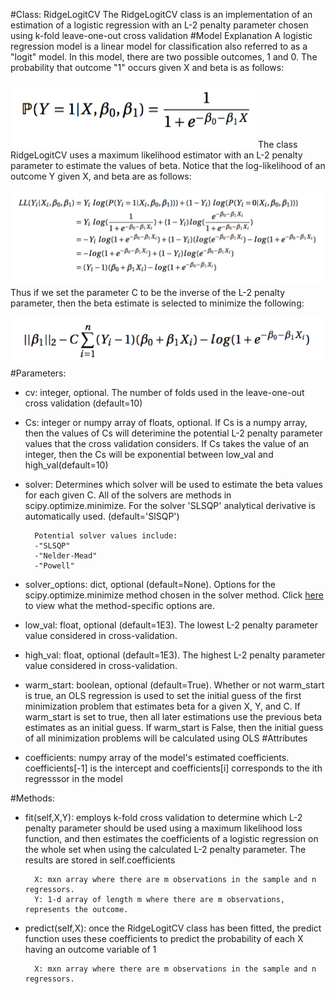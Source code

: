 #Class: RidgeLogitCV
The RidgeLogitCV class is an implementation of an estimation of a logistic regression with an L-2 penalty parameter chosen using k-fold leave-one-out cross validation
#Model Explanation
A logistic regression model is a linear model for classification also referred to as a "logit" model. In this model, there are two possible outcomes, 1 and 0. The probability that outcome "1" occurs given X and beta is as follows:

![Alt text](Logit_Generating.png?raw=true "Logit Model")
The class RidgeLogitCV uses a maximum likelihood estimator with an L-2 penalty parameter to estimate the values of beta. Notice that the log-likelihood of an outcome Y given X, and beta are as follows:

![Alt text](Logit_LL_Deriv.png?raw=true "LLV")
Thus if we set the parameter C to be the inverse of the L-2 penalty parameter, then the beta estimate is selected to minimize the following:

![Alt text](RidgeLogitMinimize.png?raw=true "RidgeLogit Minimization")
#Parameters:

- cv: integer, optional. The number of folds used in the leave-one-out cross validation (default=10)
	
- Cs: integer or numpy array of floats, optional. If Cs is a numpy array, then the values of Cs will deterimine the potential L-2 penalty parameter values that the cross validation considers. If Cs takes the value of an integer, then the Cs will be exponential between low_val and high_val(default=10)
		
- solver: Determines which solver will be used to estimate the beta values for each given C. All of the solvers are methods in scipy.optimize.minimize. For the solver 'SLSQP' analytical derivative is automatically used. (default='SlSQP')
	
		Potential solver values include:
		-"SLSQP"
		-"Nelder-Mead"
		-"Powell"

- solver_options: dict, optional (default=None). Options for the scipy.optimize.minimize method chosen in the solver method. Click [here](https://docs.scipy.org/doc/scipy-0.18.1/reference/generated/scipy.optimize.minimize.html) to view what the method-specific options are.
	
- low_val: float, optional (default=1E3). The lowest L-2 penalty parameter value considered in cross-validation.
	
- high_val: float, optional (default=1E3). The  highest L-2 penalty parameter value considered in cross-validation.
	
- warm_start: boolean, optional (default=True). Whether or not warm_start is true, an OLS regression is used to set the initial guess of the first minimization problem that estimates beta for a given X, Y, and C. If warm_start is set to true, then all later estimations use the previous beta estimates as an initial guess. If warm_start is False, then the initial guess of all minimization problems will be calculated using OLS
#Attributes

- coefficients: numpy array of the model's estimated coefficients. coefficients[-1] is the intercept and coefficients[i] corresponds to the ith regresssor in the model

#Methods:

- fit(self,X,Y): employs k-fold cross validation to determine which L-2 penalty parameter should be used using a maximum likelihood loss function, and then estimates the coefficients of a logistic regression on the whole set when using the calculated L-2 penalty parameter. The results are stored in self.coefficients
				
		X: mxn array where there are m observations in the sample and n regressors.
		Y: 1-d array of length m where there are m observations, represents the outcome.
	
- predict(self,X): once the RidgeLogitCV class has been fitted, the predict function uses these coefficients to predict the probability of each X having an outcome variable of 1
		
		X: mxn array where there are m observations in the sample and n regressors.
